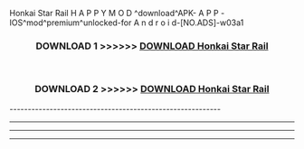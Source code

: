  Honkai Star Rail  H A P P Y M O D ^download^APK- A P P -IOS^mod^premium^unlocked-for A n d r o i d-[NO.ADS]-w03a1



<div align="center">

<h3>DOWNLOAD 1 >>>>>> <a href="https://en-mod.web.app/?en= Honkai Star Rail ">DOWNLOAD Honkai Star Rail  </a></h3><br>

<h3>DOWNLOAD 2 >>>>>> <a href="https://en-mod.web.app/?en= Honkai Star Rail ">DOWNLOAD Honkai Star Rail  </a></h3>

</div>
----------------------------------------------------------

----------------------------------------------------------

----------------------------------------------------------

----------------------------------------------------------



